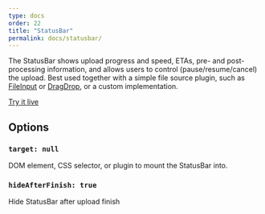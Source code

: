 ```yaml
---
type: docs
order: 22
title: "StatusBar"
permalink: docs/statusbar/
---
```


The StatusBar shows upload progress and speed, ETAs, pre- and post-processing information, and allows users to control (pause/resume/cancel) the upload.
Best used together with a simple file source plugin, such as [FileInput][] or [DragDrop][], or a custom implementation.

[Try it live](/examples/statusbar/)

## Options

### `target: null`

DOM element, CSS selector, or plugin to mount the StatusBar into.

### `hideAfterFinish: true`

Hide StatusBar after upload finish

[FileInput]: https://github.com/transloadit/uppy/blob/master/src/plugins/FileInput.js
[DragDrop]: /docs/dragdrop
